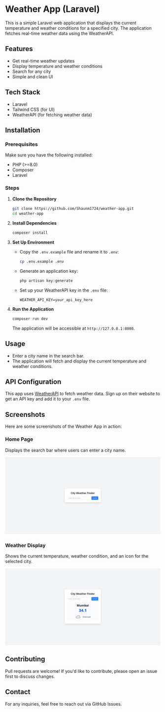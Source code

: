 # Weather App (Laravel)

This is a simple Laravel web application that displays the current temperature and weather conditions for a specified city. The application fetches real-time weather data using the WeatherAPI.

## Features
- Get real-time weather updates
- Display temperature and weather conditions
- Search for any city
- Simple and clean UI

## Tech Stack
- Laravel
- Tailwind CSS (for UI)
- WeatherAPI (for fetching weather data)

## Installation

### Prerequisites
Make sure you have the following installed:
- PHP (>=8.0)
- Composer
- Laravel

### Steps
1. **Clone the Repository**
   ```sh
   git clone https://github.com/Shaunm1724/weather-app.git
   cd weather-app
   ```

2. **Install Dependencies**
   ```sh
   composer install
   ```

3. **Set Up Environment**
   - Copy the `.env.example` file and rename it to `.env`:
     ```sh
     cp .env.example .env
     ```
   - Generate an application key:
     ```sh
     php artisan key:generate
     ```
   - Set up your WeatherAPI key in the `.env` file:
     ```env
     WEATHER_API_KEY=your_api_key_here
     ```

4. **Run the Application**
   ```sh
   composer run dev
   ```
   The application will be accessible at `http://127.0.0.1:8000`.

## Usage
- Enter a city name in the search bar.
- The application will fetch and display the current temperature and weather conditions.

## API Configuration
This app uses [WeatherAPI](https://www.weatherapi.com/) to fetch weather data. Sign up on their website to get an API key and add it to your `.env` file.

## Screenshots

Here are some screenshots of the Weather App in action:

### Home Page
Displays the search bar where users can enter a city name.

![Home Page](./img/screenshot1.png)

### Weather Display
Shows the current temperature, weather condition, and an icon for the selected city.

![Weather Display](./img/screenshot2.png)

<!-- 
## License
This project is licensed under the MIT License. -->

## Contributing
Pull requests are welcome! If you'd like to contribute, please open an issue first to discuss changes.

## Contact
For any inquiries, feel free to reach out via GitHub Issues.

